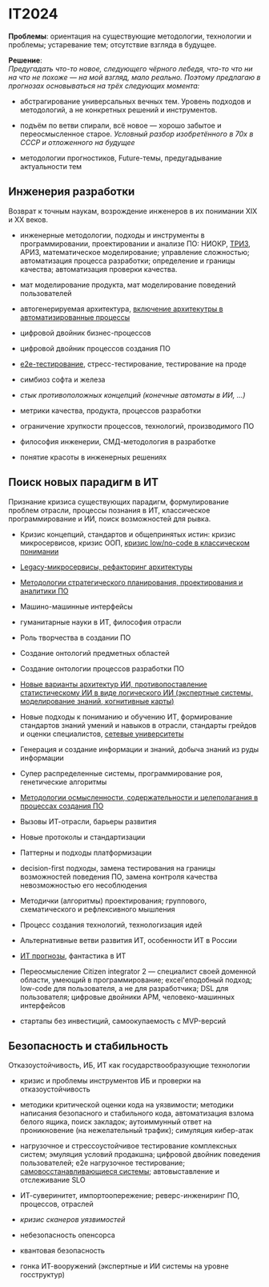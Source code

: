 # IT2024
**Проблемы**: ориентация на существующие методологии, технологии и проблемы; устаревание тем; отсутствие взгляда в будущее.

**Решение**:\
_Предугадать что-то новое, следующего чёрного лебедя, что-то что ни на что не похоже — на мой взгляд, мало реально. Поэтому предлагаю в прогнозах основываться на трёх следующих момента:_

-   абстрагирование универсальных вечных тем. Уровень подходов и методологий, а не конкретных решений и инструментов.

-   подъём по ветви спирали, всё новое — хорошо забытое и переосмысленное старое. _Условный разбор изобретённого в 70х в СССР и отложенного на будущее_
-   методологии прогностиков, Future-темы, предугадывание актуальности тем

Инженерия разработки
--------------------

Возврат к точным наукам, возрождение инженеров в их понимании XIX и XX веков.

-   инженерные методологии, подходы и инструменты в программировании, проектировании и анализе ПО: НИОКР, [ТРИЗ](%D0%A1%D1%81%D1%8B%D0%BB%D0%BA%D0%B8/%D0%A2%D0%A0%D0%98%D0%97.md), АРИЗ, математическое моделирование; управление сложностью; автоматизация процесса разработки; определение и границы качества; автоматизация проверки качества.

-   мат моделирование продукта, мат моделирование поведений пользователей

-   автогенерируемая архитектура, [включение архитекутры в автоматизированные процессы](%D0%A1%D1%81%D1%8B%D0%BB%D0%BA%D0%B8/%D0%90%D0%B2%D1%82%D0%BE%D0%BC%D0%B0%D1%82%D0%B8%D0%B7%D0%B0%D1%86%D0%B8%D1%8F%20%D0%B0%D1%80%D1%85%D0%B8%D1%82%D0%B5%D0%BA%D1%82%D1%83%D1%80%D1%8B.md)

-   цифровой двойник бизнес-процессов 

-   цифровой двойник процессов создания ПО

-   [e2e-тестирование](%D0%A1%D1%81%D1%8B%D0%BB%D0%BA%D0%B8/e2e-%D1%82%D0%B5%D1%81%D1%82%D0%B8%D1%80%D0%BE%D0%B2%D0%B0%D0%BD%D0%B8%D0%B5.md), стресс-тестирование, тестирование на проде

-   симбиоз софта и железа

-   _стык противоположных концепций (конечные автоматы в ИИ, ...)_

-   метрики качества, продукта, процессов разработки

-   ограничение хрупкости процессов, технологий, производимого ПО

-   философия инженерии, СМД-методология в разработке

-   понятие красоты в инженерных решениях

Поиск новых парадигм в ИТ
-------------------------

Признание кризиса существующих парадигм, формулирование проблем отрасли, процессы познания в ИТ, классическое программирование и ИИ, поиск возможностей для рывка.

-   Кризис концепций, стандартов и общепринятых истин: кризис микросервисов, кризис ООП, [кризис low/no-code в классическом понимании](%D0%A1%D1%81%D1%8B%D0%BB%D0%BA%D0%B8/low-code.md)

-   [Legacy-микросервисы, рефакторинг архитектуры](%D0%A1%D1%81%D1%8B%D0%BB%D0%BA%D0%B8/%D0%A0%D0%B5%D1%84%D0%B0%D0%BA%D1%82%D0%BE%D1%80%D0%B8%D0%BD%D0%B3%20%D0%B0%D1%80%D1%85%D0%B8%D1%82%D0%B5%D0%BA%D1%82%D1%83%D1%80%D1%8B.md)

-   [Методологии стратегического планирования, проектирования и аналитики ПО](%D0%A1%D1%81%D1%8B%D0%BB%D0%BA%D0%B8/%D0%9C%D0%B5%D1%82%D0%BE%D0%B4%D0%BE%D0%BB%D0%BE%D0%B3%D0%B8%D0%B8.md)

-   Машино-машинные интерфейсы

-   гуманитарные науки в ИТ, философия отрасли

-   Роль творчества в создании ПО

-   Создание онтологий предметных областей

-   Создание онтологии процессов разработки ПО

-   [Новые варианты архитектур ИИ, противопоставление статистическому ИИ в виде логического ИИ (экспертные системы, моделирование знаний, когнитивные карты)](%D0%A1%D1%81%D1%8B%D0%BB%D0%BA%D0%B8/%D0%90%D1%80%D1%85%D0%B8%D1%82%D0%B5%D0%BA%D1%82%D1%83%D1%80%D1%8B%20%D0%98%D0%98.md)

-   Новые подходы к пониманию и обучению ИТ, формирование стандартов знаний умений и навыков в отрасли, стандарты грейдов и оценки специалистов, [сетевые университеты](%D0%A1%D1%81%D1%8B%D0%BB%D0%BA%D0%B8/%D0%9E%D0%B1%D1%80%D0%B0%D0%B7%D0%BE%D0%B2%D0%B0%D0%BD%D0%B8%D0%B5.md)

-   Генерация и создание информации и знаний, добыча знаний из руды информации

-   Супер распределенные системы, программирование роя, генетические алгоритмы

-   [Методологии осмысленности, содержательности и целеполагания в процессах создания ПО](%D0%A1%D1%81%D1%8B%D0%BB%D0%BA%D0%B8/%D0%9C%D0%B5%D1%82%D0%BE%D0%B4%D0%BE%D0%BB%D0%BE%D0%B3%D0%B8%D0%B8.md)

-   Вызовы ИТ-отрасли, барьеры развития

-   Новые протоколы и стандартизации

-   Паттерны и подходы платформизации

-   decision-first подходы, замена тестирования на границы возможностей поведения ПО, замена контроля качества невозможностью его несоблюдения

-   Методички (алгоритмы) проектирования; группового, схематического и рефлексивного мышления

-   Процесс создания технологий, технологизация идей

-   Альтернативные ветви развития ИТ, особенности ИТ в России

-   [ИТ прогнозы](%D0%A1%D1%81%D1%8B%D0%BB%D0%BA%D0%B8/%D0%9F%D1%80%D0%BE%D0%B3%D0%BD%D0%BE%D0%B7%D1%8B.md), фантастика в ИТ

-   Переосмысление Citizen integrator 2 — специалист своей доменной области, умеющий в программирование; excel'еподобный подход; low-code для пользователя, а не для разработчика; DSL для пользователя; цифровые двойники АРМ, человеко-машинных интерфейсов

-   стартапы без инвестиций, самоокупаемость с MVP-версий

Безопасность и стабильность
---------------------------

Отказоустойчивость, ИБ, ИТ как государствообразующие технологии

-   кризис и проблемы инструментов ИБ и проверки на отказоустойчивость

-   методики критической оценки кода на уязвимости; методики написания безопасного и стабильного кода, автоматизация взлома белого ящика, поиск закладок; аутоиммунный ответ на проникновение (на нежелательный трафик); симуляция кибер-атак

-   нагрузочное и стрессоустойчивое тестирование комплексных систем; эмуляция условий продакшна; цифровой двойник поведения пользователей; e2e нагрузочное тестирование; [самовосстанавливающиеся системы](%D0%A1%D1%81%D1%8B%D0%BB%D0%BA%D0%B8/%D0%9E%D1%82%D0%BA%D0%B0%D0%B7%D0%BE%D1%83%D1%81%D1%82%D0%BE%D0%B9%D1%87%D0%B8%D0%B2%D0%BE%D1%81%D1%82%D1%8C.md); автовыставление и отслеживание SLO 

-   ИТ-суверинитет, импортоопережение; реверс-инжениринг ПО, процессов, отраслей

-   _кризис сканеров уязвимостей_

-   небезопасность опенсорса

-   квантовая безопасность

-   гонка ИТ-вооружений (экспертные и ИИ системы на уровне госструктур)
